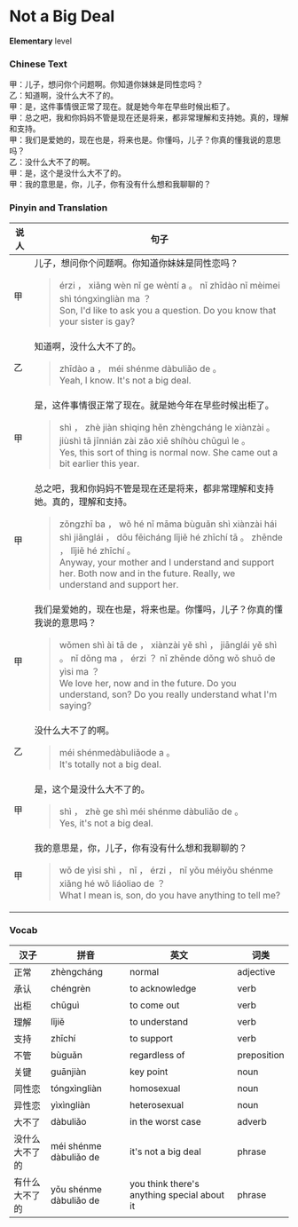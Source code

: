 # Not a Big Deal
**Elementary** level
### Chinese Text
甲：儿子，想问你个问题啊。你知道你妹妹是同性恋吗？<br />乙：知道啊，没什么大不了的。<br />甲：是，这件事情很正常了现在。就是她今年在早些时候出柜了。<br />甲：总之吧，我和你妈妈不管是现在还是将来，都非常理解和支持她。真的，理解和支持。<br />甲：我们是爱她的，现在也是，将来也是。你懂吗，儿子？你真的懂我说的意思吗？<br />乙：没什么大不了的啊。<br />甲：是，这个是没什么大不了的。<br />甲：我的意思是，你，儿子，你有没有什么想和我聊聊的？

### Pinyin and Translation
|说人|句子|
|----|----|
|甲|儿子，想问你个问题啊。你知道你妹妹是同性恋吗？<blockquote>érzi ， xiǎng wèn nǐ ge wèntí a 。 nǐ zhīdào nǐ mèimei shì tóngxìngliàn ma ？<br />Son, I'd like to ask you a question. Do you know that your sister is gay?</blockquote>|
|乙|知道啊，没什么大不了的。<blockquote>zhīdào a ， méi shénme dàbuliǎo de 。<br />Yeah, I know. It's not a big deal.</blockquote>|
|甲|是，这件事情很正常了现在。就是她今年在早些时候出柜了。<blockquote>shì ， zhè jiàn shìqing hěn zhèngcháng le xiànzài 。 jiùshì tā jīnnián zài zǎo xiē shíhòu chūguì le 。<br />Yes, this sort of thing is normal now. She came out a bit earlier this year.</blockquote>|
|甲|总之吧，我和你妈妈不管是现在还是将来，都非常理解和支持她。真的，理解和支持。<blockquote>zǒngzhī ba ， wǒ hé nǐ māma bùguǎn shì xiànzài hái shì jiānglái ， dōu fēicháng lǐjiě hé zhīchí tā 。 zhēnde ， lǐjiě hé zhīchí 。<br />Anyway, your mother and I understand and support her. Both now and in the future. Really, we understand and support her.</blockquote>|
|甲|我们是爱她的，现在也是，将来也是。你懂吗，儿子？你真的懂我说的意思吗？<blockquote>wǒmen shì ài tā de ， xiànzài yě shì ， jiānglái yě shì 。 nǐ dǒng ma ， érzi ？ nǐ zhēnde dǒng wǒ shuō de yìsi ma ？<br />We love her, now and in the future. Do you understand, son? Do you really understand what I'm saying?</blockquote>|
|乙|没什么大不了的啊。<blockquote>méi shénmedàbuliǎode a 。<br />It's totally not a big deal.</blockquote>|
|甲|是，这个是没什么大不了的。<blockquote>shì ， zhè ge shì méi shénme dàbuliǎo de 。<br />Yes, it's not a big deal.</blockquote>|
|甲|我的意思是，你，儿子，你有没有什么想和我聊聊的？<blockquote>wǒ de yìsi shì ， nǐ ， érzi ， nǐ yǒu méiyǒu shénme xiǎng hé wǒ liáoliao de ？<br />What I mean is, son, do you have anything to tell me?</blockquote>|
### Vocab
|汉子|拼音|英文|词类|
|----|----|----|----|
|正常|zhèngcháng|normal|adjective|
|承认|chéngrèn|to acknowledge|verb|
|出柜|chūguì|to come out|verb|
|理解|lǐjiě|to understand|verb|
|支持|zhīchí|to support|verb|
|不管|bùguǎn|regardless of|preposition|
|关键|guānjiàn|key point|noun|
|同性恋|tóngxìngliàn|homosexual|noun|
|异性恋|yìxìngliàn|heterosexual|noun|
|大不了|dàbuliǎo|in the worst case|adverb|
|没什么大不了的|méi shénme dàbuliǎo de|it's not a big deal|phrase|
|有什么大不了的|yǒu shénme dàbuliǎo de|you think there's anything special about it|phrase|